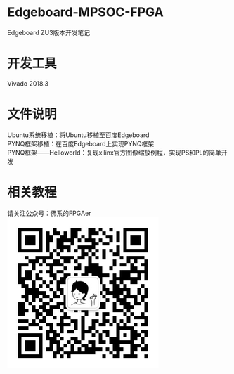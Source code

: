 # Edgeboard-MPSOC-FPGA
 Edgeboard ZU3版本开发笔记  

# 开发工具  
Vivado 2018.3  

# 文件说明
Ubuntu系统移植：将Ubuntu移植至百度Edgeboard   
PYNQ框架移植：在百度Edgeboard上实现PYNQ框架  
PYNQ框架——Helloworld：复现xilinx官方图像缩放例程，实现PS和PL的简单开发  

# 相关教程
请关注公众号：佛系的FPGAer  
![avatar](https://github.com/buaa-zzx/Edgeboard-MPSOC-FPGA/blob/main/Ubuntu%E7%B3%BB%E7%BB%9F%E7%A7%BB%E6%A4%8D/weichart.jpg)
